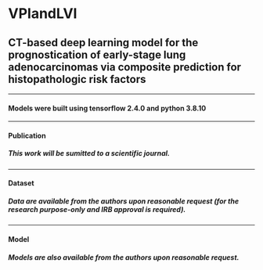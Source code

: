 # VPIandLVI
## CT-based deep learning model for the prognostication of early-stage lung adenocarcinomas via composite prediction for histopathologic risk factors
___________
#### Models were built using tensorflow 2.4.0 and python 3.8.10
___________
#### Publication
##### This work will be sumitted to a scientific journal.
___________
#### Dataset
##### Data are available from the authors upon reasonable request (for the research purpose-only and IRB approval is required).
____________
#### Model
##### Models are also available from the authors upon reasonable request.

